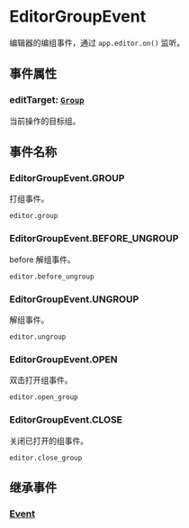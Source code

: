 # EditorGroupEvent

编辑器的编组事件，通过 `app.editor.on()` 监听。

## 事件属性

### editTarget: [`Group`](/reference/display/Group.md)

当前操作的目标组。

## 事件名称

### EditorGroupEvent.GROUP

打组事件。

`editor.group`

### EditorGroupEvent.BEFORE_UNGROUP

before 解组事件。

`editor.before_ungroup`

### EditorGroupEvent.UNGROUP

解组事件。

`editor.ungroup`

### EditorGroupEvent.OPEN

双击打开组事件。

`editor.open_group`

### EditorGroupEvent.CLOSE

关闭已打开的组事件。

`editor.close_group`

## 继承事件

### [Event](/reference/event/basic/Event.md)

<!-- ## API

### [EditorGroupEvent](/api/classes/EditorGroupEvent.md) -->
